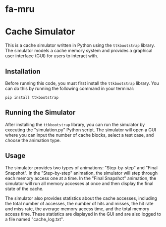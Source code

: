 # fa-mru

# Cache Simulator

This is a cache simulator written in Python using the `ttkbootstrap` library. The simulator models a cache memory system and provides a graphical user interface (GUI) for users to interact with.

## Installation

Before running this code, you must first install the `ttkbootstrap` library. You can do this by running the following command in your terminal:

``` pip install ttkbootstrap ```

## Running the Simulator

After installing the `ttkbootstrap` library, you can run the simulator by executing the "simulation.py" Python script. The simulator will open a GUI where you can input the number of cache blocks, select a test case, and choose the animation type.

## Usage

The simulator provides two types of animations: "Step-by-step" and "Final Snapshot". In the "Step-by-step" animation, the simulator will step through each memory access one at a time. In the "Final Snapshot" animation, the simulator will run all memory accesses at once and then display the final state of the cache.

The simulator also provides statistics about the cache accesses, including the total number of accesses, the number of hits and misses, the hit rate and miss rate, the average memory access time, and the total memory access time. These statistics are displayed in the GUI and are also logged to a file named "cache_log.txt".
